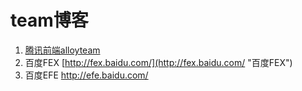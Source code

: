 # team博客

1. [腾讯前端alloyteam](http://www.alloyteam.com/)
2. 百度FEX [http://fex.baidu.com/](http://fex.baidu.com/ "百度FEX")
3. 百度EFE http://efe.baidu.com/



